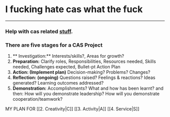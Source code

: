 # I fucking hate cas what the fuck
---
### Help with cas related [stuff](https://docs.google.com/document/d/1bG_iNogqem6cmfY2X0idNKTCFamUNp-MtGMex808p5A/edit#).

### There are five stages for a CAS Project
1. ** Investigation:** Interests/skills?, Areas for growth? 
2. **Preparation:** Clarify roles, Responsibilities, Resources needed, Skills needed, Challenges expected, Bullet-pt Action Plan 
3. **Action: (Implement plan)** Decision-making? Problems? Changes?
4. **Reflection: (ongoing)** Questions raised? Feelings & reactions? Ideas generated? Learning outcomes addressed? 
5. **Demonstration:** Accomplishments? What and how has been learnt? and then: How will you demonstrate leadership? How will you demonstrate cooperation/teamwork?


MY PLAN FOR [[2. Creativity|C]] [[3. Activity|A]] [[4. Service|S]]